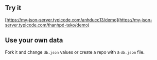 ## Try it

[https://my-json-server.typicode.com/anhducc13/demo](https://my-json-server.typicode.com/thanhpd-teko/demo)

## Use your own data

Fork it and change `db.json` values or create a repo with a `db.json` file.
